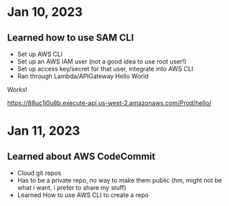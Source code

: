 # Jan 10, 2023
## Learned how to use SAM CLI
* Set up AWS CLI
* Set up an AWS IAM user (not a good idea to use root user!)
* Set up access key/secret for that user, integrate into AWS CLI
* Ran through Lambda/APIGateway Hello World

Works!

https://88uc1j0u8b.execute-api.us-west-2.amazonaws.com/Prod/hello/


# Jan 11, 2023
## Learned about AWS CodeCommit
* Cloud git repos
* Has to be a private repo, no way to make them public (hm, might not be what i want, i prefer to share my stuff)
* Learned How to use AWS CLI to create a repo
